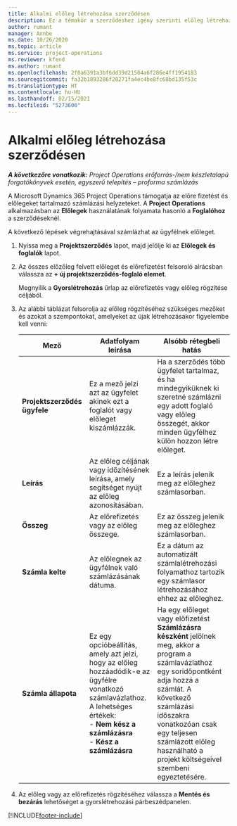 ```yaml
---
title: Alkalmi előleg létrehozása szerződésen
description: Ez a témakör a szerződéshez igény szerinti előleg létrehozásával kapcsolatban tartalmaz tájékoztatást.
author: rumant
manager: Annbe
ms.date: 10/26/2020
ms.topic: article
ms.service: project-operations
ms.reviewer: kfend
ms.author: rumant
ms.openlocfilehash: 2f0a6391a3bf6dd39d21504a6f286e4ff1954183
ms.sourcegitcommit: fa32b1893286f20271fa4ec4be8fc68bd135f53c
ms.translationtype: HT
ms.contentlocale: hu-HU
ms.lasthandoff: 02/15/2021
ms.locfileid: "5273600"
---
```

# <a name="creating-an-ad-hoc-advance-on-a-contract"></a>Alkalmi előleg létrehozása szerződésen

_**A következőre vonatkozik:** Project Operations erőforrás-/nem készletalapú forgatókönyvek esetén, egyszerű telepítés – proforma számlázás_

A Microsoft Dynamics 365 Project Operations támogatja az előre fizetést és előlegeket tartalmazó számlázási helyzeteket. A **Project Operations** alkalmazásban az **Előlegek** használatának folyamata hasonló a **Foglalóhoz** a szerződéseknél. 

A következő lépések végrehajtásával számlázhat az ügyfélnek előleget.

1. Nyissa meg a **Projektszerződés** lapot, majd jelölje ki az **Előlegek és foglalók** lapot.
2. Az összes előzőleg felvett előleget és előrefizetést felsoroló alrácsban válassza az **+ új projektszerződés-foglaló elemet**. 

    Megnyílik a **Gyorslétrehozás** űrlap az előrefizetés vagy előleg rögzítése céljából.
    
3. Az alábbi táblázat felsorolja az előleg rögzítéséhez szükséges mezőket és azokat a szempontokat, amelyeket az újak létrehozásakor figyelembe kell venni:

    | Mező | Adatfolyam leírása | Alsóbb rétegbeli hatás |
    | --- | --- | --- |
    | **Projektszerződés ügyfele** | Ez a mező jelzi azt az ügyfelet akinek ezt a foglalót vagy előleget kiszámlázzák. | Ha a szerződés több ügyfelet tartalmaz, és ha mindegyiküknek ki szeretné számlázni egy adott foglaló vagy előleg összegét, akkor minden ügyfélhez külön hozzon létre előleget. |
    | **Leírás** | Az előleg céljának vagy időzítésének leírása, amely segítséget nyújt az előleg azonosításában. | Ez a leírás jelenik meg az előleghez számlasorban. |
    | **Összeg** | Az előrefizetés vagy az előleg összege. | Ez az összeg jelenik meg az előleghez számlasorban. |
    | **Számla kelte** | Az előlegnek az ügyfélnek való számlázásának dátuma. | Ez a dátum az automatizált számlalétrehozási folyamathoz tartozik egy számlasor létrehozásához ehhez az előleghez. |
    | **Számla állapota** | Ez egy opcióbeállítás, amely azt jelzi, hogy az előleg hozzáadódik-e az ügyfélre vonatkozó számlavázlathoz. A lehetséges értékek:</br>- **Nem kész a számlázásra**</br>- **Kész a számlázásra** | Ha egy előleget vagy előfizetést **Számlázásra készként** jelölnek meg, akkor a program a számlavázlathoz egy soridőpontként adja hozzá a számlát. A következő számlázási időszakra vonatkozóan csak egy teljesen számlázott előleg használható a projekt költségeivel szembeni egyeztetésére. |

4. Az előleg vagy az előrefizetés rögzítéséhez válassza a **Mentés és bezárás** lehetőséget a gyorslétrehozási párbeszédpanelen.


[!INCLUDE[footer-include](../../includes/footer-banner.md)]